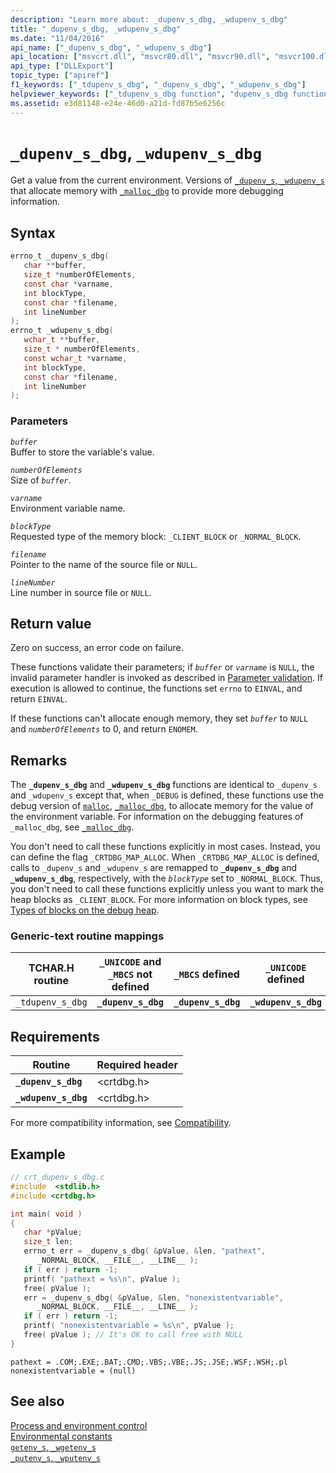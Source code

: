 ```yaml
---
description: "Learn more about: _dupenv_s_dbg, _wdupenv_s_dbg"
title: "_dupenv_s_dbg, _wdupenv_s_dbg"
ms.date: "11/04/2016"
api_name: ["_dupenv_s_dbg", "_wdupenv_s_dbg"]
api_location: ["msvcrt.dll", "msvcr80.dll", "msvcr90.dll", "msvcr100.dll", "msvcr100_clr0400.dll", "msvcr110.dll", "msvcr110_clr0400.dll", "msvcr120.dll", "msvcr120_clr0400.dll", "ucrtbase.dll"]
api_type: ["DLLExport"]
topic_type: ["apiref"]
f1_keywords: ["_tdupenv_s_dbg", "_dupenv_s_dbg", "_wdupenv_s_dbg"]
helpviewer_keywords: ["_tdupenv_s_dbg function", "dupenv_s_dbg function", "_wdupenv_s_dbg function", "environment variables", "tdupenv_s_dbg function", "wdupenv_s_dbg function", "_dupenv_s_dbg function"]
ms.assetid: e3d81148-e24e-46d0-a21d-fd87b5e6256c
---
```

# `_dupenv_s_dbg`, `_wdupenv_s_dbg`

Get a value from the current environment.  Versions of [`_dupenv_s`, `_wdupenv_s`](dupenv-s-wdupenv-s.md) that allocate memory with [`_malloc_dbg`](malloc-dbg.md) to provide more debugging information.

## Syntax

```C
errno_t _dupenv_s_dbg(
   char **buffer,
   size_t *numberOfElements,
   const char *varname,
   int blockType,
   const char *filename,
   int lineNumber
);
errno_t _wdupenv_s_dbg(
   wchar_t **buffer,
   size_t * numberOfElements,
   const wchar_t *varname,
   int blockType,
   const char *filename,
   int lineNumber
);
```

### Parameters

*`buffer`*\
Buffer to store the variable's value.

*`numberOfElements`*\
Size of *`buffer`*.

*`varname`*\
Environment variable name.

*`blockType`*\
Requested type of the memory block: `_CLIENT_BLOCK` or `_NORMAL_BLOCK`.

*`filename`*\
Pointer to the name of the source file or `NULL`.

*`lineNumber`*\
Line number in source file or `NULL`.

## Return value

Zero on success, an error code on failure.

These functions validate their parameters; if *`buffer`* or *`varname`* is `NULL`, the invalid parameter handler is invoked as described in [Parameter validation](../parameter-validation.md). If execution is allowed to continue, the functions set `errno` to `EINVAL`, and return `EINVAL`.

If these functions can't allocate enough memory, they set *`buffer`* to `NULL` and *`numberOfElements`* to 0, and return `ENOMEM`.

## Remarks

The **`_dupenv_s_dbg`** and **`_wdupenv_s_dbg`** functions are identical to `_dupenv_s` and `_wdupenv_s` except that, when `_DEBUG` is defined, these functions use the debug version of [`malloc`](malloc.md), [`_malloc_dbg`](malloc-dbg.md), to allocate memory for the value of the environment variable. For information on the debugging features of `_malloc_dbg`, see [`_malloc_dbg`](malloc-dbg.md).

You don't need to call these functions explicitly in most cases. Instead, you can define the flag `_CRTDBG_MAP_ALLOC`. When `_CRTDBG_MAP_ALLOC` is defined, calls to `_dupenv_s` and `_wdupenv_s` are remapped to **`_dupenv_s_dbg`** and **`_wdupenv_s_dbg`**, respectively, with the *`blockType`* set to `_NORMAL_BLOCK`. Thus, you don't need to call these functions explicitly unless you want to mark the heap blocks as `_CLIENT_BLOCK`. For more information on block types, see [Types of blocks on the debug heap](../crt-debug-heap-details.md#types-of-blocks-on-the-debug-heap).

### Generic-text routine mappings

| TCHAR.H routine | `_UNICODE` and `_MBCS` not defined | `_MBCS` defined | `_UNICODE` defined |
|---|---|---|---|
| `_tdupenv_s_dbg` | **`_dupenv_s_dbg`** | **`_dupenv_s_dbg`** | **`_wdupenv_s_dbg`** |

## Requirements

| Routine | Required header |
|---|---|
| **`_dupenv_s_dbg`** | \<crtdbg.h> |
| **`_wdupenv_s_dbg`** | \<crtdbg.h> |

For more compatibility information, see [Compatibility](../compatibility.md).

## Example

```C
// crt_dupenv_s_dbg.c
#include  <stdlib.h>
#include <crtdbg.h>

int main( void )
{
   char *pValue;
   size_t len;
   errno_t err = _dupenv_s_dbg( &pValue, &len, "pathext",
      _NORMAL_BLOCK, __FILE__, __LINE__ );
   if ( err ) return -1;
   printf( "pathext = %s\n", pValue );
   free( pValue );
   err = _dupenv_s_dbg( &pValue, &len, "nonexistentvariable",
      _NORMAL_BLOCK, __FILE__, __LINE__ );
   if ( err ) return -1;
   printf( "nonexistentvariable = %s\n", pValue );
   free( pValue ); // It's OK to call free with NULL
}
```

```Output
pathext = .COM;.EXE;.BAT;.CMD;.VBS;.VBE;.JS;.JSE;.WSF;.WSH;.pl
nonexistentvariable = (null)
```

## See also

[Process and environment control](../process-and-environment-control.md)\
[Environmental constants](../environmental-constants.md)\
[`getenv_s`, `_wgetenv_s`](getenv-s-wgetenv-s.md)\
[`_putenv_s`, `_wputenv_s`](putenv-s-wputenv-s.md)
